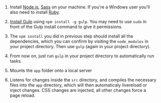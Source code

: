 1. Install [Node.js](http://nodejs.org/download), [Sass](http://sass-lang.com/tutorial.html) on your machine. If you're a Windows user you'll also need to install [Ruby](http://rubyinstaller.org/downloads).
2. [Install Gulp](http://Gulpjs.com/) using `npm install -g gulp`. You may need to use `sudo` in front of the Gulp install command to give it permissions.
3. The `npm install` you did in previous step should install all the dependencies, which you can confirm by visiting the `node_modules` in your project directory. Then use `gulp` (again in your project directory).
4. From now on, just run `gulp` in your project directory to automatically run tasks.


1. Mounts the `app` folder onto a local server
2. Listens for changes inside the `src` directory, and compiles the necessary files into the `app` directory, which will then automaticaly livereload or inject changes. CSS changes are injected, all other changes force a page reload.

